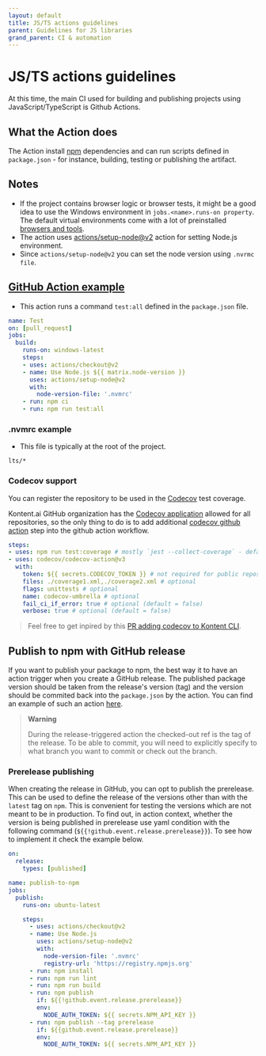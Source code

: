 ```yaml
---
layout: default
title: JS/TS actions guidelines
parent: Guidelines for JS libraries
grand_parent: CI & automation
---
```


# JS/TS actions guidelines

At this time, the main CI used for building and publishing projects using JavaScript/TypeScript is Github Actions.

## What the Action does
The Action install [npm](http://npmjs.com/) dependencies and can run scripts defined in `package.json` - for instance, building, testing or publishing the artifact.

## Notes
- If the project contains browser logic or browser tests,  it might be a good idea to use the Windows environment in `jobs.<name>.runs-on property`. The default virtual environments come with a lot of preinstalled [browsers and tools](https://github.com/actions/virtual-environments/releases).
- The action uses [actions/setup-node@v2](https://github.com/actions/setup-node) action for setting Node.js environment.
- Since `actions/setup-node@v2` you can set the node version using `.nvrmc file`.

## [GitHub Action example](https://github.com/kontent-ai/delivery-sdk-js/blob/master/.github/workflows/test.yml)
- This action runs a command `test:all` defined in the `package.json` file.

```yaml
name: Test
on: [pull_request]
jobs:
  build:
    runs-on: windows-latest
    steps:
    - uses: actions/checkout@v2
    - name: Use Node.js ${{ matrix.node-version }}
      uses: actions/setup-node@v2
      with:
        node-version-file: '.nvmrc'
    - run: npm ci
    - run: npm run test:all
```

### .nvmrc example
- This file is typically at the root of the project.
```
lts/*
```

### Codecov support

You can register the repository to be used in the [Codecov](https://about.codecov.io/) test coverage.

Kontent.ai GitHub organization has the [Codecov application](https://github.com/apps/codecov) allowed for all repositories, so the only thing to do is to add additional [codecov github action](https://github.com/codecov/codecov-action) step into the github action workflow.

```yml
steps:
- uses: npm run test:coverage # mostly `jest --collect-coverage` - default reporter is compatible with Codecov
- uses: codecov/codecov-action@v3
  with:
    token: ${{ secrets.CODECOV_TOKEN }} # not required for public repos
    files: ./coverage1.xml,./coverage2.xml # optional
    flags: unittests # optional
    name: codecov-umbrella # optional
    fail_ci_if_error: true # optional (default = false)
    verbose: true # optional (default = false)
``` 

> Feel free to get inpired by this [PR adding codecov to Kontent CLI](https://github.com/kontent-ai/cli/pull/46).

## Publish to npm with GitHub release

If you want to publish your package to npm, the best way it to have an action trigger when you create a GitHub release. The published package version should be taken from the release's version (tag) and the version should be commited back into the `package.json` by the action. You can find an example of such an action [here](https://github.com/kontent-ai/react-components/blob/main/.github/workflows/release.yml).

> **Warning**
> 
> During the release-triggered action the checked-out ref is the tag of the release. To be able to commit, you will need to explicitly specify to what branch you want to commit or check out the branch.

### Prerelease publishing

When creating the release in GitHub, you can opt to publish the prerelease. This can be used to define the release of the versions other than with the `latest` tag on `npm`. This is convenient for testing the versions which are not meant to be in production. To find out, in action context, whether the version is being published in prerelease use yaml condition with the following command (`${{!github.event.release.prerelease}}`). To see how to implement it check the example below.

```yaml
on:
  release:
    types: [published]

name: publish-to-npm
jobs:
  publish:
    runs-on: ubuntu-latest

    steps:
      - uses: actions/checkout@v2
      - name: Use Node.js
        uses: actions/setup-node@v2
        with:
          node-version-file: '.nvmrc'
          registry-url: 'https://registry.npmjs.org'
      - run: npm install
      - run: npm run lint
      - run: npm run build
      - run: npm publish 
        if: ${{!github.event.release.prerelease}}
        env:
          NODE_AUTH_TOKEN: ${{ secrets.NPM_API_KEY }}
      - run: npm publish --tag prerelease
        if: ${{github.event.release.prerelease}}
        env:
          NODE_AUTH_TOKEN: ${{ secrets.NPM_API_KEY }}
```
